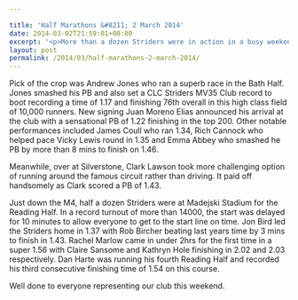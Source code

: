 ```yaml
---

title: 'Half Marathons &#8211; 2 March 2014'
date: 2014-03-02T21:59:01+00:00
excerpt: '<p>More than a dozen Striders were in action in a busy weekend of half marathons.</p>'
layout: post
permalink: /2014/03/half-marathons-2-march-2014/
---
```

Pick of the crop was Andrew Jones who ran a superb race in the Bath Half. Jones smashed his PB and also set a CLC Striders MV35 Club record to boot recording a time of 1.17 and finishing 76th overall in this high class field of 10,000 runners. New signing Juan Moreno Elias announced his arrival at the club with a sensational PB of 1.22 finishing in the top 200. Other notable performances included James Coull who ran 1.34, Rich Cannock who helped pace Vicky Lewis round in 1.35 and Emma Abbey who smashed he PB by more than 8 mins to finish on 1.46.

Meanwhile, over at Silverstone, Clark Lawson took more challenging option of running around the famous circuit rather than driving. It paid off handsomely as Clark scored a PB of 1.43.

Just down the M4, half a dozen Striders were at Madejski Stadium for the Reading Half. In a record turnout of more than 14000, the start was delayed for 10 minutes to allow everyone to get to the start line on time. Jon Bird led the Striders home in 1.37 with Rob Bircher beating last years time by 3 mins to finish in 1.43. Rachel Marlow came in under 2hrs for the first time in a super 1.56 with Claire Sansome and Kathryn Hole finishing in 2.02 and 2.03 respectively. Dan Harte was running his fourth Reading Half and recorded his third consecutive finishing time of 1.54 on this course.

Well done to everyone representing our club this weekend.